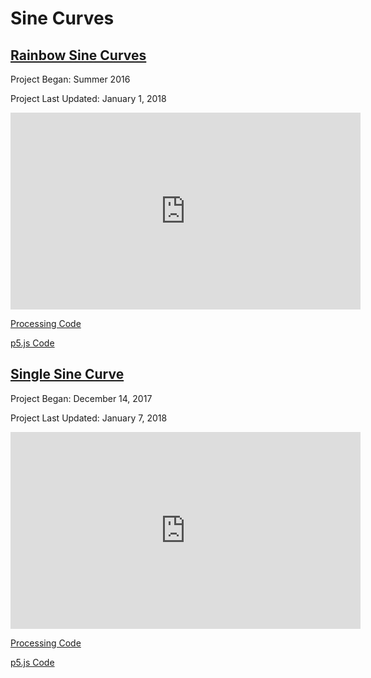 # Sine Curves

## [Rainbow Sine Curves](RainbowSineCurves/index.html)

Project Began: Summer 2016

Project Last Updated: January 1, 2018

<iframe width="560" height="315" src="https://www.youtube.com/embed/0x3UcjEQwcE" frameborder="0" gesture="media" allow="encrypted-media" allowfullscreen></iframe>

<br>

[Processing Code](https://github.com/blwatkins/SineCurves/tree/master/RainbowSineCurves)

[p5.js Code](https://github.com/blwatkins/SineCurves/tree/master/docs/RainbowSineCurves)

## [Single Sine Curve](SingleSineCurve/index.html)

Project Began: December 14, 2017

Project Last Updated: January 7, 2018

<iframe width="560" height="315" src="https://www.youtube.com/embed/s8gpmwkz63Q" frameborder="0" gesture="media" allow="encrypted-media" allowfullscreen></iframe>

<br>

[Processing Code](https://github.com/blwatkins/SineCurves/tree/master/SingleSineCurve)

[p5.js Code](https://github.com/blwatkins/SineCurves/tree/master/docs/SingleSineCurve)
